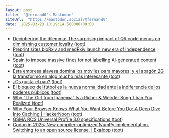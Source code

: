 ```yaml
---
layout: post
title:  "@fernand0's Mastodon"
siteUrl:  "https://mastodon.social/@fernand0"
date:  2025-03-23 10:19:14.580000+00:00
---
```

*  [Deciphering the dilemma: The surprising impact of QR code menus on diminishing customer loyalty   ](https://www.sciencedirect.com/science/article/abs/pii/S1447677024001190) ([toot](https://mastodon.social/@fernand0/114211235730262828))
*  [Preprint sites bioRxiv and medRxiv launch new era of independence ](https://www.nature.com/articles/d41586-025-00762-) ([toot](https://mastodon.social/@fernand0/114211059517194435))
*  [Spain to impose massive fines for not labelling AI-generated content   ](https://www.reuters.com/technology/artificial-intelligence/spain-impose-massive-fines-not-labelling-ai-generated-content-2025-03-11/) ([toot](https://mastodon.social/@fernand0/114209329808331309))
*  [Esta empresa alavesa domina los móviles para mayores, y el apagón 2G la transformó en algo mucho más interesante ](https://www.xataka.com/empresas-y-economia/esta-empresa-alavesa-domina-moviles-para-mayores-apagon-2g-transformo-algo-mucho-interesant) ([toot](https://mastodon.social/@fernand0/114207580562531211))
*  [¿Os gusta el pan? ](https://avecesunafoto.wordpress.com/2025/03/22/os-gusta-el-pan) ([toot](https://mastodon.social/@fernand0/114207404440622071))
*  [El bloqueo del fútbol es la nueva normalidad ante la indiferencia de los poderes públicos ](https://bandaancha.eu/articulos/bloqueo-futbol-nueva-normalidad-ante-1128) ([toot](https://mastodon.social/@fernand0/114207308622672642))
*  [Why “The Girl from Ipanema” Is a Richer & Weirder Song Than You Realized ](https://www.openculture.com/2025/03/why-the-girl-from-ipanema-is-a-richer-weirder-song-than-you-realized.htm) ([toot](https://mastodon.social/@fernand0/114207015614566124))
*  [Why Your Browser Knows What You Want Before You Do: A Deep Dive Into Caching \| HackerNoon ](https://hackernoon.com/why-your-browser-knows-what-you-want-before-you-do-a-deep-dive-into-cachin) ([toot](https://mastodon.social/@fernand0/114206845381066869))
*  [GSMA RCS Universal Profile 3.0 specifications   ](https://www.gsma.com/solutions-and-impact/technologies/networks/gsma_resources/gsma-rcs-universal-profile-3-0-specifications/) ([toot](https://mastodon.social/@fernand0/114206054528803860))
*  [Codon in 2025: New compiler-optimized NumPy implementation. Switching to an open source license. \| Exaloop ](https://www.exaloop.io/blog/codon-202) ([toot](https://mastodon.social/@fernand0/114205854744773034))
